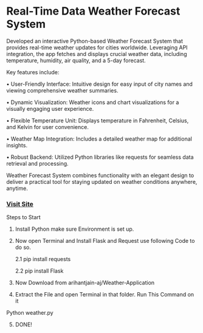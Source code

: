 # Real-Time Data Weather Forecast System







Developed an interactive Python-based Weather Forecast System that provides real-time weather updates for cities worldwide. Leveraging API integration, the app fetches and displays crucial weather data, including temperature, humidity, air quality, and a 5-day forecast.<br>











Key features include:<br>



• User-Friendly Interface: Intuitive design for easy input of city names and viewing comprehensive weather summaries.<br>



• Dynamic Visualization: Weather icons and chart visualizations for a visually engaging user experience.<br>



• Flexible Temperature Unit: Displays temperature in Fahrenheit, Celsius, and Kelvin for user convenience.<br>



• Weather Map Integration: Includes a detailed weather map for additional insights.<br>



• Robust Backend: Utilized Python libraries like requests for seamless data retrieval and processing.<br>







Weather Forecast System combines functionality with an elegant design to deliver a practical tool for staying updated on weather conditions anywhere, anytime.<br>







### [Visit Site](https://arihantjain.pythonanywhere.com/)







Steps to Start 



1.	Install Python make sure Environment is set up.



2.	Now open Terminal and Install Flask and Request use following Code to do so.



   



      2.1 pip install requests <br>



      2.2 pip install Flask







3.	 Now Download from arihantjain-aj/Weather-Application 



4.	Extract the File and open Terminal in that folder. Run This Command on it 







Python weather.py







5.	DONE!

